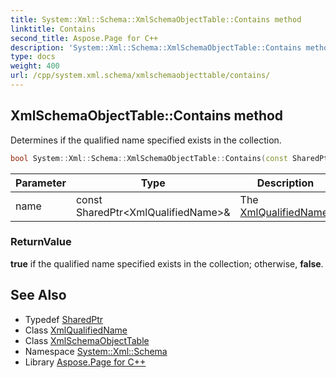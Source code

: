 ```yaml
---
title: System::Xml::Schema::XmlSchemaObjectTable::Contains method
linktitle: Contains
second_title: Aspose.Page for C++
description: 'System::Xml::Schema::XmlSchemaObjectTable::Contains method. Determines if the qualified name specified exists in the collection in C++.'
type: docs
weight: 400
url: /cpp/system.xml.schema/xmlschemaobjecttable/contains/
---
```

## XmlSchemaObjectTable::Contains method


Determines if the qualified name specified exists in the collection.

```cpp
bool System::Xml::Schema::XmlSchemaObjectTable::Contains(const SharedPtr<XmlQualifiedName> &name)
```


| Parameter | Type | Description |
| --- | --- | --- |
| name | const SharedPtr\<XmlQualifiedName\>\& | The [XmlQualifiedName](../../../system.xml/xmlqualifiedname/). |

### ReturnValue

**true** if the qualified name specified exists in the collection; otherwise, **false**.

## See Also

* Typedef [SharedPtr](../../../system/sharedptr/)
* Class [XmlQualifiedName](../../../system.xml/xmlqualifiedname/)
* Class [XmlSchemaObjectTable](../)
* Namespace [System::Xml::Schema](../../)
* Library [Aspose.Page for C++](../../../)

